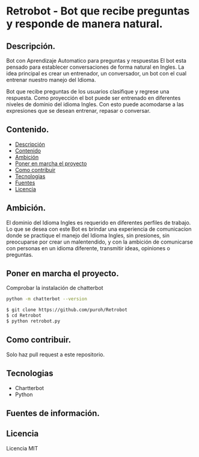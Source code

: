 # Retrobot - Bot que recibe preguntas y responde de manera natural.


## <div id="Description"></div> Descripción.
Bot con Aprendizaje Automatico para preguntas y respuestas
El bot esta pensado para establecer conversaciones de forma natural en Ingles.
La idea principal es crear un entrenador, un conversador, un bot con el cual entrenar nuestro manejo del Idioma.

Bot que recibe preguntas de los usuarios clasifique y regrese una respuesta.
Como proyección el bot puede ser entrenado en diferentes niveles de dominio del idioma Ingles.
Con esto puede acomodarse a las expresiones que se desean entrenar, repasar o conversar.
## <div id="Content"></div> Contenido.


- [Descripción](#Description)
- [Contenido](#Content)
- [Ambición](#Ambition)
- [Poner en marcha el proyecto](#Started)
- [Como contribuir](#Contribute)
- [Tecnologias](#Technologies)
- [Fuentes](#Resources)
- [Licencia](#License)

## <div id="Ambition"></div> Ambición.
El dominio del Idioma Ingles es requerido en diferentes perfiles de trabajo.
Lo que se desea con este Bot es brindar una experiencia de comunicacion donde se practique el manejo del Idioma Ingles,
sin presiones, sin preocuparse por crear un malentendido, y con la ambición de comunicarse con personas en un idioma diferente,
transmitir ideas, opiniones o preguntas.


## <div id="Started"></div> Poner en marcha el proyecto.
Comprobar la instalación de chatterbot
```sh
python -m chatterbot --version
```

```sh
$ git clone https://github.com/puroh/Retrobot
$ cd Retrobot
$ python retrobot.py
```
## <div id="Contribute"></div> Como contribuir.

Solo haz pull request a este repositorio.
## <div id="Tecnologies"></div> Tecnologias

* Chartterbot
* Python

## <div id="Resources"></div> Fuentes de información.
## <div id="License"></div> Licencia
Licencia MIT
